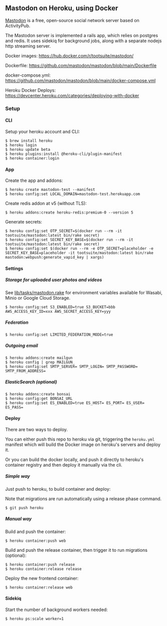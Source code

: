 ## Mastodon on Heroku, using Docker

[Mastodon](https://github.com/mastodon/mastodon) is a free, open-source social network server based on ActivityPub.

The Mastodon server is implemented a rails app, which relies on postgres and redis. It uses sidekiq for background jobs, along with a separate nodejs http streaming server.

Docker images: https://hub.docker.com/r/tootsuite/mastodon/

Dockerfile: https://github.com/mastodon/mastodon/blob/main/Dockerfile

docker-compose.yml: https://github.com/mastodon/mastodon/blob/main/docker-compose.yml

Heroku Docker Deploys: https://devcenter.heroku.com/categories/deploying-with-docker

### Setup

#### CLI

Setup your heroku account and CLI:

```
$ brew install heroku
$ heroku login
$ heroku update beta
$ heroku plugins:install @heroku-cli/plugin-manifest
$ heroku container:login
```

#### App

Create the app and addons:

```
$ heroku create mastodon-test --manifest
$ heroku config:set LOCAL_DOMAIN=mastodon-test.herokuapp.com
```

Create redis addon at v5 (without TLS):

```
$ heroku addons:create heroku-redis:premium-0 --version 5
```

Generate secrets:

```
$ heroku config:set OTP_SECRET=$(docker run --rm -it tootsuite/mastodon:latest bin/rake secret)
$ heroku config:set SECRET_KEY_BASE=$(docker run --rm -it tootsuite/mastodon:latest bin/rake secret)
$ heroku config:set $(docker run --rm -e OTP_SECRET=placeholder -e SECRET_KEY_BASE=placeholder -it tootsuite/mastodon:latest bin/rake mastodon:webpush:generate_vapid_key | xargs)
```

#### Settings

##### Storage for uploaded user photos and videos

See [lib/tasks/mastodon.rake](https://github.com/mastodon/mastodon/blob/5ba46952af87e42a64962a34f7ec43bc710bdcaf/lib/tasks/mastodon.rake#L137) for environment variables available for Wasabi, Minio or Google Cloud Storage.

```
$ heroku config:set S3_ENABLED=true S3_BUCKET=bbb AWS_ACCESS_KEY_ID=xxx AWS_SECRET_ACCESS_KEY=yyy
```

##### Federation

```
$ heroku config:set LIMITED_FEDERATION_MODE=true
```

##### Outgoing email

```
$ heroku addons:create mailgun
$ heroku config | grep MAILGUN_
$ heroku config:set SMTP_SERVER= SMTP_LOGIN= SMTP_PASSWORD= SMTP_FROM_ADDRESS=
```

##### ElasticSearch (optional)

```
$ heroku addons:create bonsai
$ heroku config:get BONSAI_URL
$ heroku config:set ES_ENABLED=true ES_HOST= ES_PORT= ES_USER= ES_PASS=
```

#### Deploy

There are two ways to deploy.

You can either push this repo to heroku via git, triggering the `heroku.yml`
manifest which will build the Docker image on heroku's servers and deploy it.

Or you can build the docker locally, and push it directly to heroku's container
registry and then deploy it manually via the cli.

##### Simple way

Just push to heroku, to build container and deploy:

Note that migrations are run automatically using a release phase command.

```
$ git push heroku
```

##### Manual way

Build and push the container:

```
$ heroku container:push web
```

Build and push the release container, then trigger it to run migrations (optional):

```
$ heroku container:push release
$ heroku container:release release
```

Deploy the new frontend container:

```
$ heroku container:release web
```

#### Sidekiq

Start the number of background workers needed:

```
$ heroku ps:scale worker=1
```

